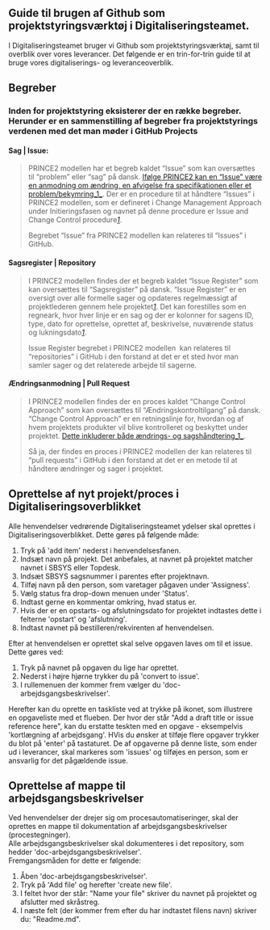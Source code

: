 ## Guide til brugen af Github som projektstyringsværktøj i Digitaliseringsteamet.

I Digitaliseringsteamet bruger vi Github som projektstyringsværktøj, samt til overblik over vores leverancer. Det følgende er en trin-for-trin guide til at bruge vores digitaliserings- og leveranceoverblik.

## Begreber

### Inden for projektstyring eksisterer der en række begreber. Herunder er en sammenstilling af begreber fra projektstyrings verdenen med det man møder i GitHub Projects

#### Sag | Issue:

> PRINCE2 modellen har et begreb kaldet “Issue” som kan oversættes til “problem” eller “sag” på dansk. [Ifølge PRINCE2 kan en “Issue” være en anmodning om ændring, en afvigelse fra specifikationen eller et problem/bekymring_1_](https://prince2.wiki/management-products/issue-report/). Der er en procedure til at håndtere “Issues” i PRINCE2 modellen, som er defineret i Change Management Approach under Initieringsfasen og navnet på denne procedure er Issue and Change Control procedure[_1_](https://prince2.wiki/management-products/issue-report/).
> 
> Begrebet “Issue” fra PRINCE2 modellen kan relateres til “Issues” i GitHub.

#### Sagsregister | Repository

> I PRINCE2 modellen findes der et begreb kaldet “Issue Register” som kan oversættes til “Sagsregister” på dansk. “Issue Register” er en oversigt over alle formelle sager og opdateres regelmæssigt af projektlederen gennem hele projektet[_1_](https://prince2.wiki/management-products/issue-register/). Det kan forestilles som en regneark, hvor hver linje er en sag og der er kolonner for sagens ID, type, dato for oprettelse, oprettet af, beskrivelse, nuværende status og lukningsdato[_1_](https://prince2.wiki/management-products/issue-register/).
> 
> Issue Register begrebet i PRINCE2 modellen  kan relateres til “repositories” i GitHub i den forstand at det er et sted hvor man samler sager og det relaterede arbejde til sagerne.

#### Ændringsanmodning | Pull Request

> I PRINCE2 modellen findes der en proces kaldet “Change Control Approach” som kan oversættes til “Ændringskontroltilgang” på dansk. “Change Control Approach” er en retningslinje for, hvordan og af hvem projektets produkter vil blive kontrolleret og beskyttet under projektet. [Dette inkluderer både ændrings- og sagshåndtering_1_](https://prince2.wiki/management-products/change-control-approach/).
> 
> Så ja, der findes en proces i PRINCE2 modellen der kan relateres til “pull requests” i GitHub i den forstand at det er en metode til at håndtere ændringer og sager i projektet.

## Oprettelse af nyt projekt/proces i Digitaliseringsoverblikket

Alle henvendelser vedrørende Digitaliseringsteamet ydelser skal oprettes i Digitaliseringsoverblikket. Dette gøres på følgende måde:

1.  Tryk på 'add item' nederst i henvendelsesfanen.
2.  Indsæt navn på projekt. Det anbefales, at navnet på projektet matcher navnet i SBSYS eller Topdesk.
3.  Indsæt SBSYS sagsnummer i parentes efter projektnavn.
4.  Tilføj navn på den person, som varetager pågaven under 'Assigness'.
5.  Vælg status fra drop-down menuen under 'Status'.
6.  Indtast gerne en kommentar omkring, hvad status er.
7.  Hvis der er en opstarts- og afslutningsdato for projektet indtastes dette i felterne 'opstart' og 'afslutning'.
8.  Indtast navnet på bestilleren/rekvirenten af henvendelsen.

Efter at henvendelsen er oprettet skal selve opgaven laves om til et issue. Dette gøres ved:

1.  Tryk på navnet på opgaven du lige har oprettet.
2.  Nederst i højre hjørne trykker du på 'convert to issue'.
3.  I rullemenuen der kommer frem vælger du 'doc-arbejdsgangsbeskrivelser'.

Herefter kan du oprette en taskliste ved at trykke på ikonet, som illustrere en opgaveliste med et flueben. Der hvor der står "Add a draft title or issue reference here", kan du erstatte teskten med en opgave - eksempelvis 'kortlægning af arbejdsgang'. HVis du ønsker at tilføje flere opgaver trykker du blot på 'enter' på tastaturet. De af opgaverne på denne liste, som ender ud i leverancer, skal markeres som 'issues' og tilføjes en person, som er ansvarlig for det pågældende issue.

## Oprettelse af mappe til arbejdsgangsbeskrivelser

Ved henvendelser der drejer sig om procesautomatiseringer, skal der oprettes en mappe til dokumentation af arbejdsgangsbeskrivelser (procestegninger).  
Alle arbejdsgangsbeskrivelser skal dokumenteres i det repository, som hedder 'doc-arbejdsgangsbeskrivelser'.  
Fremgangsmåden for dette er følgende:

1.  Åben 'doc-arbejdsgangsbeskrivelser'.
2.  Tryk på 'Add file' og herefter 'create new file'.
3.  I feltet hvor der står: "Name your file" skriver du navnet på projektet og afslutter med skråstreg.
4.  I næste felt (der kommer frem efter du har indtastet filens navn) skriver du: "Readme.md".
